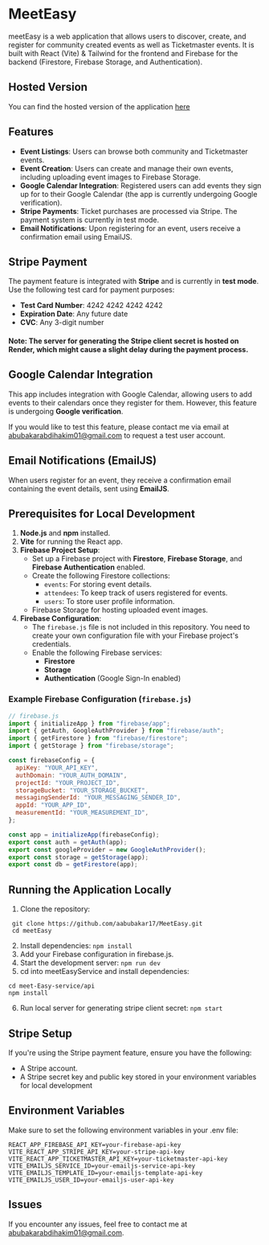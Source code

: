 # MeetEasy

meetEasy is a web application that allows users to discover, create, and register for community created events as well as Ticketmaster events. It is built with React (Vite) & Tailwind for the frontend and Firebase for the backend (Firestore, Firebase Storage, and Authentication).

## Hosted Version

You can find the hosted version of the application [here](https://meeteasy-244a4.web.app/)

## Features

- **Event Listings**: Users can browse both community and Ticketmaster events.
- **Event Creation**: Users can create and manage their own events, including uploading event images to Firebase Storage.
- **Google Calendar Integration**: Registered users can add events they sign up for to their Google Calendar (the app is currently undergoing Google verification).
- **Stripe Payments**: Ticket purchases are processed via Stripe. The payment system is currently in test mode.
- **Email Notifications**: Upon registering for an event, users receive a confirmation email using EmailJS.

## Stripe Payment

The payment feature is integrated with **Stripe** and is currently in **test mode**. Use the following test card for payment purposes:

- **Test Card Number**: 4242 4242 4242 4242
- **Expiration Date**: Any future date
- **CVC**: Any 3-digit number

#### Note: The server for generating the Stripe client secret is hosted on **Render**, which might cause a slight delay during the payment process.

## Google Calendar Integration

This app includes integration with Google Calendar, allowing users to add events to their calendars once they register for them. However, this feature is undergoing **Google verification**.

If you would like to test this feature, please contact me via email at [abubakarabdihakim01@gmail.com](mailto:abubakarabdihakim01@gmail.com) to request a test user account.

## Email Notifications (EmailJS)

When users register for an event, they receive a confirmation email containing the event details, sent using **EmailJS**.

## Prerequisites for Local Development

1. **Node.js** and **npm** installed.
2. **Vite** for running the React app.
3. **Firebase Project Setup**:
   - Set up a Firebase project with **Firestore**, **Firebase Storage**, and **Firebase Authentication** enabled.
   - Create the following Firestore collections:
     - `events`: For storing event details.
     - `attendees`: To keep track of users registered for events.
     - `users`: To store user profile information.
   - Firebase Storage for hosting uploaded event images.
4. **Firebase Configuration**:
   - The `firebase.js` file is not included in this repository. You need to create your own configuration file with your Firebase project's credentials.
   - Enable the following Firebase services:
     - **Firestore**
     - **Storage**
     - **Authentication** (Google Sign-In enabled)

### Example Firebase Configuration (`firebase.js`)

```javascript
// firebase.js
import { initializeApp } from "firebase/app";
import { getAuth, GoogleAuthProvider } from "firebase/auth";
import { getFirestore } from "firebase/firestore";
import { getStorage } from "firebase/storage";

const firebaseConfig = {
  apiKey: "YOUR_API_KEY",
  authDomain: "YOUR_AUTH_DOMAIN",
  projectId: "YOUR_PROJECT_ID",
  storageBucket: "YOUR_STORAGE_BUCKET",
  messagingSenderId: "YOUR_MESSAGING_SENDER_ID",
  appId: "YOUR_APP_ID",
  measurementId: "YOUR_MEASUREMENT_ID",
};

const app = initializeApp(firebaseConfig);
export const auth = getAuth(app);
export const googleProvider = new GoogleAuthProvider();
export const storage = getStorage(app);
export const db = getFirestore(app);
```

## Running the Application Locally

1. Clone the repository:

```
 git clone https://github.com/aabubakar17/MeetEasy.git
 cd meetEasy
```

2. Install dependencies: `npm install`
3. Add your Firebase configuration in firebase.js.
4. Start the development server: `npm run dev`
5. cd into meetEasyService and install dependencies:

```
cd meet-Easy-service/api
npm install
```

6. Run local server for generating stripe client secret: `npm start`

## Stripe Setup

If you're using the Stripe payment feature, ensure you have the following:

- A Stripe account.
- A Stripe secret key and public key stored in your environment variables for local development

## Environment Variables

Make sure to set the following environment variables in your .env file:

```
REACT_APP_FIREBASE_API_KEY=your-firebase-api-key
VITE_REACT_APP_STRIPE_API_KEY=your-stripe-api-key
VITE_REACT_APP_TICKETMASTER_API_KEY=your-ticketmaster-api-key
VITE_EMAILJS_SERVICE_ID=your-emailjs-service-api-key
VITE_EMAILJS_TEMPLATE_ID=your-emailjs-template-api-key
VITE_EMAILJS_USER_ID=your-emailjs-user-api-key
```

## Issues

If you encounter any issues, feel free to contact me at abubakarabdihakim01@gmail.com.
